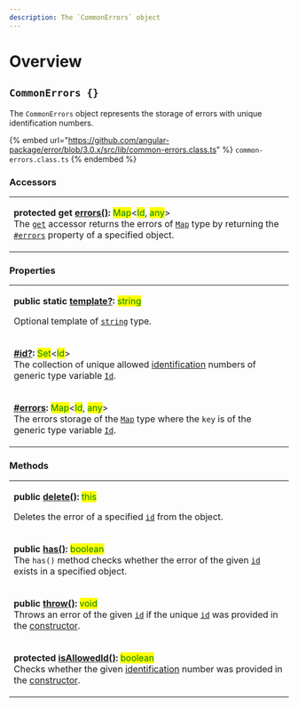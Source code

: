 ```yaml
---
description: The `CommonErrors` object
---
```


# Overview

## `CommonErrors {}`

The `CommonErrors` object represents the storage of errors with unique identification numbers.

{% embed url="https://github.com/angular-package/error/blob/3.0.x/src/lib/common-errors.class.ts" %}
`common-errors.class.ts`
{% endembed %}

### **Accessors**

|                                                                                                                                                                                                                                                                                                                                                                                                                                                                                                                                                                                                                                        |
| -------------------------------------------------------------------------------------------------------------------------------------------------------------------------------------------------------------------------------------------------------------------------------------------------------------------------------------------------------------------------------------------------------------------------------------------------------------------------------------------------------------------------------------------------------------------------------------------------------------------------------------- |
| <p><strong>protected get</strong> <a href="accessors/get-errors.md"><strong>errors()</strong></a><strong>:</strong> <mark style="color:green;">Map</mark>&#x3C;<mark style="color:green;">Id</mark>, <mark style="color:green;">any</mark>><br>The <a href="https://developer.mozilla.org/en-US/docs/Web/JavaScript/Reference/Functions/get"><code>get</code></a> accessor returns the errors of <a href="https://developer.mozilla.org/en-US/docs/Web/JavaScript/Reference/Global_Objects/Map"><code>Map</code></a> type by returning the <a href="properties/errors.md"><code>#errors</code></a> property of a specified object.</p> |

### Properties

|                                                                                                                                                                                                                                                                                                                                                                                                                                                                                                                                                |
| ---------------------------------------------------------------------------------------------------------------------------------------------------------------------------------------------------------------------------------------------------------------------------------------------------------------------------------------------------------------------------------------------------------------------------------------------------------------------------------------------------------------------------------------------- |
| <p><strong>public static</strong> <a href="properties/static-template.md"><strong>template?</strong></a><strong>:</strong> <mark style="color:green;">string</mark></p><p>Optional template of <a href="https://www.typescriptlang.org/docs/handbook/basic-types.html#string"><code>string</code></a> type.</p>                                                                                                                                                                                                                                |
| <p><strong></strong><a href="properties/id.md"><strong>#id?</strong></a><strong>:</strong> <mark style="color:green;">Set</mark>&#x3C;<mark style="color:green;">Id</mark>><br><strong></strong>The collection of unique allowed <a href="../getting-started/basic-concepts.md#unique-identification">identification</a> numbers of generic type variable <a href="generic-type-variables.md#commonerrors-less-than-id-greater-than"><code>Id</code></a>.</p>                                                                                  |
| <p><strong></strong><a href="properties/errors.md"><strong>#errors</strong></a><strong>:</strong> <mark style="color:green;">Map</mark>&#x3C;<mark style="color:green;">Id</mark>, <mark style="color:green;">any</mark>><br>The errors storage of the <a href="https://developer.mozilla.org/en-US/docs/Web/JavaScript/Reference/Global_Objects/Map"><code>Map</code></a> type where the <code>key</code> is of the generic type variable <a href="generic-type-variables.md#commonerrors-less-than-id-greater-than"><code>Id</code></a>.</p> |

### Methods

|                                                                                                                                                                                                                                                                                                                                                                                              |
| -------------------------------------------------------------------------------------------------------------------------------------------------------------------------------------------------------------------------------------------------------------------------------------------------------------------------------------------------------------------------------------------- |
| <p><strong>public</strong> <a href="methods/delete.md"><strong>delete()</strong></a><strong>:</strong> <mark style="color:green;">this</mark></p><p>Deletes the error of a specified <a href="methods/delete.md#id-errorid"><code>id</code></a> from the object.</p>                                                                                                                         |
| <p><strong>public</strong> <a href="methods/has.md"><strong>has()</strong></a><strong>:</strong> <mark style="color:green;">boolean</mark><br><strong></strong>The <code>has()</code> method checks whether the error of the given <a href="methods/has.md#id-errorid"><code>id</code></a> exists in a specified object.</p>                                                                 |
| <p><strong>public</strong> <a href="methods/throw.md"><strong>throw()</strong></a><strong>:</strong> <mark style="color:green;">void</mark><br><strong></strong>Throws an error of the given <a href="methods/throw.md#id-errorid"><code>id</code></a> if the unique <a href="constructor.md#...id-id"><code>id</code></a> was provided in the <a href="constructor.md">constructor</a>.</p> |
| <p><strong>protected</strong> <a href="methods/isallowedid.md"><strong>isAllowedId()</strong></a><strong>:</strong> <mark style="color:green;">boolean</mark><br><strong></strong>Checks whether the given <a href="../getting-started/basic-concepts.md#unique-identification">identification</a> number was provided in the <a href="constructor.md">constructor</a>.</p>                  |
